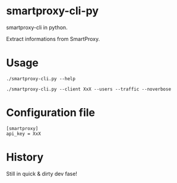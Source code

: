 # smartproxy-cli-py
smartproxy-cli in python.

Extract informations from SmartProxy.


# Usage
```
./smartproxy-cli.py --help

./smartproxy-cli.py --client XxX --users --traffic --noverbose
```


# Configuration file
```
[smartproxy]
api_key = XxX
```


# History
Still in quick & dirty dev fase!
